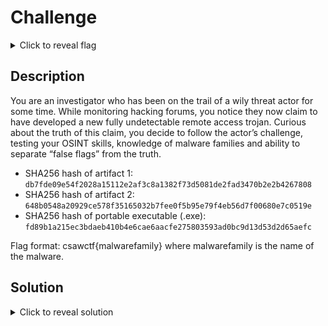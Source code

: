 # Challenge

<details> 
  <summary>Click to reveal flag</summary>
   csawctf{blacklotus}
</details>

## Description

You are an investigator who has been on the trail of a wily threat actor for some time. While monitoring hacking forums, you notice they now claim to have developed a new fully undetectable remote access trojan. Curious about the truth of this claim, you decide to follow the actor’s challenge, testing your OSINT skills, knowledge of malware families and ability to separate “false flags” from the truth.

- SHA256 hash of artifact 1: `db7fde09e54f2028a15112e2af3c8a1382f73d5081de2fad3470b2e2b4267808`
- SHA256 hash of artifact 2: `648b0548a20929ce578f35165032b7fee0f5b95e79f4eb56d7f00680e7c0519e` 
- SHA256 hash of portable executable (.exe): `fd89b1a215ec3bdaeb410b4e6cae6aacfe275803593ad0bc9d13d53d2d65aefc` 

Flag format: csawctf{malwarefamily} where malwarefamily is the name of the malware.


## Solution
 <details> 
  <summary>Click to reveal solution</summary>

### Initial Clue from Screenshot:

The screenshot gives a hint towards using PNG images, even though there is no visible image in the screenshot itself. This is likely an important clue, especially in the context of an OSINT (Open Source Intelligence) challenge.

### Identify Username

On the left side of the screenshot, there's a number that likely represents a username. This could be a key piece of information.

### Conduct Initial Search Using OSINT Tools:

Use an OSINT tool like osint.rocks to perform a search using the identified username.

### Examine Profile Results:

The search results yield several profiles. Start by reviewing the most popular profiles.

### Find Clue on Reddit:

While browsing these profiles, we find a relevant post on Reddit (https://www.reddit.com/user/578139/) that provides a link to a file-sharing platform (https://www.sendspace.com/file/vwt00f). The file contains an image of a pizza.
The post hints that there might be something important hidden within the image or elsewhere.

### Look for Further Clues on Reddit:

Investigate the Reddit user's profile further. You find a link to X (formerly Twitter), but the user doesn't appear to exist there.

### Interpret Reddit Comment:

A comment in the Reddit post mentions, “Don’t forget to add the six digits.” This suggests that the six digits may be a part of a Twitter username, but it could also imply something else, like a code.

### Search for the Full Username:

Combine the Reddit hint (six digits) with the previous username to form a complete username: https://x.com/BFGREgvi578139.
Searching this yields a profile on X.

### Examine X Profile:

While the profile exists, the posts don’t reveal anything particularly useful. The profile description does mention "social coder," which may imply a presence on other platforms.

### Search for GitHub Profile:

Based on the "social coder" clue, search GitHub for a matching profile.
After several attempts, you find the profile at https://github.com/BFGREgvi578139.

### Inspect GitHub Repository:

The GitHub account contains a single repository named “food.”
Within this repository, you find the same pizza image that was linked earlier, but the SHA256 hashes of this image and the one from SendSpace differ.
This difference suggests that steganography may have been applied to the image, hinting that there could be hidden data or information embedded within it.

### Extract Data Using Steghide:

Launch Kali and use the steghide tool to extract potential hidden data from the images.
Command:

```bash
    steghide extract –sf image1.jpeg
    steghide extract –sf image2.jpeg
```

### Obtain Two Parts:

After running the extraction commands, two files are retrieved, named `part1` and `part2`. These files are likely parts of a larger hidden object.

### Join the Parts Together:

Since the files are named explicitly as part1 and part2, combine them to reconstruct the original data:

```bash
    cat part1 part2 > binary
```

### Obtain and analyze a PE32 File:

The combined file, binary, is a PE32 (Portable Executable) file. This suggests it's a Windows executable, potentially malware or a payload. Start static analysis on the PE file, checking for metadata or any relevant details. No significant metadata is found, so proceed with further analysis. Run the strings command on the PE file to search for readable text or embedded information:

```bash
    strings binary
```
<br>

The strings output reveals several important pieces of information:

#### User-Agent String:
`HTTP_USER_AGENT "Mozilla/4.0 (compatible; MSIE 7.0; Windows NT 5.1; NzT)"`
This could indicate the tool or environment used for the attack.
#### IP Address:
 This IP address `219[.]90.112.203` could be tied to the attacker’s infrastructure.

#### Potential Command or Data Format:
This `type=%d&guid=%s&os=%d&arch=%d&username=%s` suggests a template for a request or data format that might be used in the malware's operation.
        
#### File Path:
This path `C:\Users/jose/proyectos/ransomware\update.pdb` indicates the malware is working within a "ransomware" project folder.

#### Function Call:
The function `GetUserGeoID` is related to gathering geographic information about the user.

#### Ransomware Message:
This is a ransom message `Oooops, your files have been encrypted!`, clearly hinting the file is part of a ransomware payload.

#### Identify Suspicious Geographical Data:
Several unusual strings are identified, indicating locations, possibly related to the malware’s target regions:
```bash
        RU exit
        UKR exit
        MD exit
        RO exit
        BY exit
        AM exit
        KZ exit
```

These could represent exit conditions, geographical regions tied to the attack or to data exfiltration points.

## Steps to Investigate the Threat Actor

### Step 1: Analyze the IP Address
- **IP Address**: 219[.]90.112.203
- We start by examining the provided IP address. After checking AbuseIPDB and other threat intelligence databases, we find no relevant information.
- A **Google search** leads us to a **Mandiant report** that links this IP address to the **Poison Ivy** malware family.
- The report notes that attributing this activity to a specific threat actor is challenging, suggesting the IP could be used in multiple operations or by different actors.

### Step 2: Investigate the User Agent String
- **User Agent String**: `"Mozilla/4.0 (compatible; MSIE 7.0; Windows NT 5.1; NzT)"`
- The string contains a small segment, `NzT`, which seems to refer to a program version. A search for this string yields no immediate results.
- We then focus on another part of the string, which looks like an **HTTP request format**:  
  `type=%d&guid=%s&os=%d&arch=%d&username=%s`.
- This leads us to discover a connection to **Latrodectus** and **IcedID**, two pieces of malware associated with the **LUNAR SPIDER** threat actor.

### Step 3: Examine the PDB File
- The **PDB file** path includes `C:\Users/jose/proyectos\ransomware\update.pdb`, which seems unusual.
- The file may indicate a **Spanish-speaking threat actor**, possibly pointing to the region of origin or a cultural connection.
- We keep this in mind for future analysis but don’t draw any conclusions yet.

### Step 4: Analyze “Exit” Strings
- During analysis, we find several "exit" strings in the data:
  - `RU exit`
  - `UKR exit`
  - `MD exit`
  - `RO exit`
  - `BY exit`
  - `AM exit`
  - `KZ exit`
- These strings could be related to a **geolocation-based activation or deactivation** strategy for the malware, but the context is too vague to draw definitive conclusions.

### Step 5: Check Compilation Date
- We discover that the **executable** was compiled on **July 12, 2023, at 16:14 UTC**.
- This date is significant because, despite being over a year old, a forum post claims the file to be a “new FUD RAT.”
- The **discrepancy** between the compilation date and the forum post raises suspicions and may indicate the file is not as "new" as claimed, possibly suggesting an older, repurposed tool.

### Step 6: Explore Social Media Clue
- A reference on **X.com** (formerly Twitter) describes the threat actor as a **“social coder”**.
- This could be a clue leading to more information about the actor or their tools. We decide to **investigate GitHub** next, as it may hold useful details about the actor's development or related projects.

This gives pretty good matches towards BlackLotus. We try to dig into the repository and we eventually find also `type=%d&guid=%s&os=%d&arch=%d&username=%s`. 

While researching **BlackLotus**, we discover that it employs a geographic-based deactivation mechanism, closely resembling what we observe in the executable we’re analyzing. 

Based on this information, we find significant similarities with **BlackLotus**. Online reports from ESET reveal that it was initially sold on the black market as a UEFI bootkit. We then proceed to construct the flag following the specified format. 


</details>
